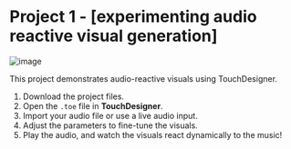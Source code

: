 # Project 1 - [experimenting audio reactive visual generation]

![image](https://github.com/user-attachments/assets/42a40b78-6fc4-4c59-851c-962aee12a6fe)


This project demonstrates audio-reactive visuals using TouchDesigner. 


1. Download the project files.
2. Open the `.toe` file in **TouchDesigner**.
3. Import your audio file or use a live audio input.
4. Adjust the parameters to fine-tune the visuals.
5. Play the audio, and watch the visuals react dynamically to the music!

